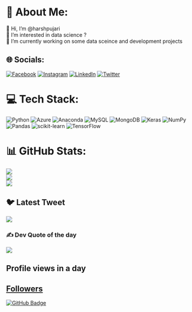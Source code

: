 # 💫 About Me:
👋 Hi, I’m @harshpujari<br>
👀 I’m interested in data science ?<br>
🌱 I’m currently working on some data sceince and development projects


## 🌐 Socials:
[![Facebook](https://img.shields.io/badge/Facebook-%231877F2.svg?logo=Facebook&logoColor=white)](https://facebook.com/harshpujari1999) [![Instagram](https://img.shields.io/badge/Instagram-%23E4405F.svg?logo=Instagram&logoColor=white)](https://instagram.com/harsh_pujari) [![LinkedIn](https://img.shields.io/badge/LinkedIn-%230077B5.svg?logo=linkedin&logoColor=white)](https://linkedin.com/in/harshpujari) [![Twitter](https://img.shields.io/badge/Twitter-%231DA1F2.svg?logo=Twitter&logoColor=white)](https://twitter.com/harsh_pujari) 

# 💻 Tech Stack:
![Python](https://img.shields.io/badge/python-3670A0?style=flat&logo=python&logoColor=ffdd54) ![Azure](https://img.shields.io/badge/azure-%230072C6.svg?style=flat&logo=azure-devops&logoColor=white) ![Anaconda](https://img.shields.io/badge/Anaconda-%2344A833.svg?style=flat&logo=anaconda&logoColor=white) ![MySQL](https://img.shields.io/badge/mysql-%2300f.svg?style=flat&logo=mysql&logoColor=white) ![MongoDB](https://img.shields.io/badge/MongoDB-%234ea94b.svg?style=flat&logo=mongodb&logoColor=white) ![Keras](https://img.shields.io/badge/Keras-%23D00000.svg?style=flat&logo=Keras&logoColor=white) ![NumPy](https://img.shields.io/badge/numpy-%23013243.svg?style=flat&logo=numpy&logoColor=white) ![Pandas](https://img.shields.io/badge/pandas-%23150458.svg?style=flat&logo=pandas&logoColor=white) ![scikit-learn](https://img.shields.io/badge/scikit--learn-%23F7931E.svg?style=flat&logo=scikit-learn&logoColor=white) ![TensorFlow](https://img.shields.io/badge/TensorFlow-%23FF6F00.svg?style=flat&logo=TensorFlow&logoColor=white)
# 📊 GitHub Stats:
![](https://github-readme-stats.vercel.app/api?username=harshpujari&theme=dark&hide_border=false&include_all_commits=false&count_private=false)<br/>
![](https://github-readme-streak-stats.herokuapp.com/?user=harshpujari&theme=dark&hide_border=false)<br/>
![](https://github-readme-stats.vercel.app/api/top-langs/?username=harshpujari&theme=dark&hide_border=false&include_all_commits=false&count_private=false&layout=compact)

## 🐦 Latest Tweet
[![](https://gtce.itsvg.in/api?username=harsh_pujari)](https://github.com/VishwaGauravIn/github-twitter-card-embed)

### ✍️ Dev Quote of the day 
![](https://quotes-github-readme.vercel.app/api?type=horizontal&theme=dark)

## Profile views in a day
<a href="https://github.com/harshpujari/github-profile-views-counter">

## Followers
<a href="https://github.com/harshpujari?tab=followers"><img src="https://img.shields.io/github/followers/harshpujari?label=Followers&style=social" alt="GitHub Badge"></a>

<!---
harshpujari/harshpujari is a ✨ special ✨ repository because its `README.md` (this file) appears on your GitHub profile.
You can click the Preview link to take a look at your changes.
--->
